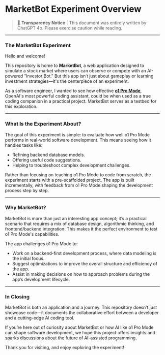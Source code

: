 # MarketBot Experiment Overview

> 🛑 **Transparency Notice** | This document was entirely written by ChatGPT 4o. Please exercise caution while reading.

---

### The MarketBot Experiment

Hello and welcome!

This repository is home to **MarketBot**, a web application designed to simulate a stock market where users can observe or compete with an AI-powered "Investor Bot." But this app isn’t just about gameplay or learning investment strategies—it's the centerpiece of an experiment.

As a software engineer, I wanted to see how effective **[o1 Pro Mode](https://openai.com/index/introducing-chatgpt-pro/)**, OpenAI's most powerful coding assistant, could be when used as a true coding companion in a practical project. MarketBot serves as a testbed for this exploration.

---

### What Is the Experiment About?

The goal of this experiment is simple: to evaluate how well o1 Pro Mode performs in real-world software development. This means seeing how it handles tasks like:

- Refining backend database models.
- Offering useful code suggestions.
- Helping to troubleshoot complex development challenges.

Rather than focusing on teaching o1 Pro Mode to code from scratch, the experiment starts with a pre-scaffolded project. The app is built incrementally, with feedback from o1 Pro Mode shaping the development process step by step.

---

### Why MarketBot?

MarketBot is more than just an interesting app concept; it’s a practical scenario that requires a mix of database design, algorithmic thinking, and frontend/backend integration. This makes it the perfect environment to test o1 Pro Mode's capabilities.

The app challenges o1 Pro Mode to:

- Work on a backend-first development process, where data modeling is the initial focus.
- Suggest optimizations to improve the overall structure and efficiency of the app.
- Assist in making decisions on how to approach problems during the app’s development lifecycle.

---

### In Closing

MarketBot is both an application and a journey. This repository doesn’t just showcase code—it documents the collaborative effort between a developer and a cutting-edge AI coding tool.

If you’re here out of curiosity about MarketBot or how AI like o1 Pro Mode can shape software development, we hope this project offers insights and sparks discussions about the future of AI-assisted programming.

Thank you for visiting, and enjoy exploring the experiment!
